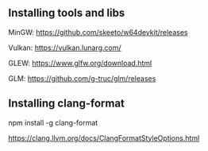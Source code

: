 ## Installing tools and libs

MinGW:
https://github.com/skeeto/w64devkit/releases

Vulkan:
https://vulkan.lunarg.com/

GLEW:
https://www.glfw.org/download.html

GLM:
https://github.com/g-truc/glm/releases


## Installing clang-format
npm install -g clang-format

https://clang.llvm.org/docs/ClangFormatStyleOptions.html